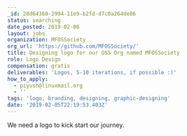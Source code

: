 ```yaml
---
_id: 28d64360-2994-11e9-b2fd-d7c0a264de86
status: searching
date_posted: 2019-02-06
layout: jobs
organization: MFOSSociety
org_url: 'https://github.com/MFOSSociety/'
title: Designing logo for our OSS Org named MFOSSociety
role: Logo Design
compensation: gratis
deliverables: 'Logos, 5-10 iterations, if possible :)'
how_to_apply:
  - piyush@linuxmail.org
  - ''
tags: 'logo, branding, designing, graphic-designing'
date: '2019-02-05T22:19:53.403Z'
---
```

We need a logo to kick start our journey.
